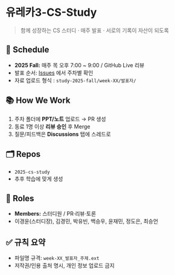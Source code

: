 # 유레카3-CS-Study

> 함께 성장하는 CS 스터디 · 매주 발표 · 서로의 기록이 자산이 되도록

## 📆 Schedule
- **2025 Fall:** 매주 목 오후 7:00 ~ 9:00 / GitHub Live 리뷰
- 발표 순서: [Issues](../issues) 에서 주차별 확인
- 자료 업로드 형식 : `study-2025-fall/week-XX/발표자/`

## 📚 How We Work
1. 주차 폴더에 **PPT/노트** 업로드 → PR 생성
2. 동료 1명 이상 **리뷰 승인** 후 Merge
3. 질문/피드백은 **Discussions** 탭에 스레드로

## 🗂️ Repos
- `2025-cs-study`
-  추후 학습에 맞게 생성

## 👥 Roles
- **Members:** 스터디원 / PR·리뷰·토론
- 이경윤(스터디장), 김경민, 박유빈, 백승우, 윤재민, 정도은, 최승언

## ✅ 규칙 요약
- 파일명 규격: `week-XX_발표자_주제.ext`
- 저작권/인용 출처 명시, 개인 정보 업로드 금지
